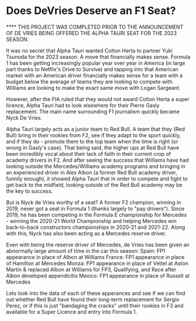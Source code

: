 # Does DeVries Deserve an F1 Seat?

**** THIS PROJECT WAS COMPLETED PRIOR TO THE ANNOUNCEMENT OF DE VRIES BEING OFFERED THE ALPHA TAURI SEAT FOR THE 2023 SEASON.

It was no secret that Alpha Tauri wanted Colton Herta to partner Yuki Tsunoda for the 2023 season. A move that financially makes sense. Formula 1 has
been getting increasingly popular year over year in America (in large part thanks to Netflix's Drive to Survive) and tapping into that American market
with an American driver financially makes sense for a team with a budget below the average of teams they are looking to compete with. Williams are looking 
to make the exact same move with Logan Sargeant. 

However, after the FIA ruled that they would not award Colton Herta a super licence, Alpha Tauri had to look elsewhere for their Pierre Gasly replacement.
The main name surrounding F1 journalism quickly became Nyck De Vries.

Alpha Tauri largely acts as a junior team to Red Bull. A team that they (Red Bull) bring in their rookies from F2, see if they adapt to the sport quickly,
and if they do - promote them to the top team when the time is right (or wrong in Gasly's case). That being said, the higher ups at Red Bull have been
incredibly vocal about their lack of faith in their current crop of academy drivers in F2. And after seeing the success that Williams have had looking
outside the Mercedes/Williams academy programs and bringing in an experienced driver in Alex Albon (a former Red Bull academy driver, funnily enough), 
it showed Alpha Tauri that in order to compete and fight to get back to the midfield, looking outside of the Red Bull academy may be the key to success.

But is Nyck de Vries worthy of a seat? A former F2 champion, winning in 2019, never got a seat in Formula 1 (thanks largely to "pay drivers"). Since 2019,
he has been competing in the Formula E championship for Mercedes - winning the 2020-21 World Championship and helping Mercedes win back-to-back constructors
championships in 2020-21 and 2021-22. Along with this, Nyck has also been acting as a Mercedes reserve driver.

Even with being the reserve driver of Mercedes, de Vries has been given an abnormally large amount of time in the car this season:
  Spain: FP1 appearance in place of Albon at Williams
  France: FP1 appearance in place of Hamilton at Mercedes
  Monza: FP1 appearance in place of Vettel at Aston Martin & replaced Albon at Williams for FP3, Qualifying, and Race after Albon developed appendicitis
  Mexico: FP1 appearance in place of Russell at Mercedes

Lets look into the data of each of these apperances and see if we can find out whether Red Bull have found their long-term replacement for Sergio Perez, or
if this is just "bandaging the cracks" until their rookies in F3 and available for a Super Licence and entry into Formula 1.
